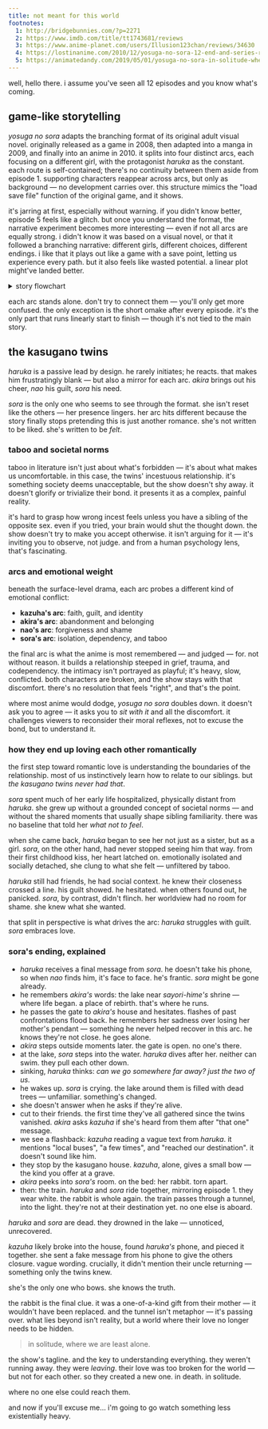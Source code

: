 ```yaml
---
title: not meant for this world
footnotes:
  1: http://bridgebunnies.com/?p=2271
  2: https://www.imdb.com/title/tt1743681/reviews
  3: https://www.anime-planet.com/users/Illusion123chan/reviews/34630
  4: https://lostinanime.com/2010/12/yosuga-no-sora-12-end-and-series-review/
  5: https://animatedandy.com/2019/05/01/yosuga-no-sora-in-solitude-where-we-are-least-alone-review-put-your-sister-to-the-test/
---
```


well, hello there. i assume you've seen all 12 episodes and you know what's coming.

## game-like storytelling

*yosuga no sora* adapts the branching format of its original adult visual novel. originally released as a game in 2008, then adapted into a manga in 2009, and finally into an anime in 2010. it splits into four distinct arcs, each focusing on a different girl, with the protagonist *haruka* as the constant. each route is self-contained; there's no continuity between them aside from episode 1. supporting characters reappear across arcs, but only as background — no development carries over. this structure mimics the "load save file" function of the original game, and it shows.

it's jarring at first, especially without warning. if you didn't know better, episode 5 feels like a glitch. but once you understand the format, the narrative experiment becomes more interesting — even if not all arcs are equally strong. i didn't know it was based on a visual novel, or that it followed a branching narrative: different girls, different choices, different endings. i like that it plays out like a game with a save point, letting us experience every path. but it also feels like wasted potential. a linear plot might've landed better.

<details>
  <summary>story flowchart</summary>
  <div style="display: grid; grid-template-columns: repeat(7, 1fr); grid-template-rows: repeat(10, 1fr); text-align: center; --nb: 3px solid var(--color-text); --line: 0.25px solid var(--color-text);">
    <span style="grid-area:1/4/2/5; padding: 0.2rem 0; border: var(--nb); border-radius: var(--rounding-base);">1</span>
    <span style="grid-area:2/3/3/4;position:relative;">
      <span style="width:100%;position:absolute;top:50%;left:0;border:var(--line);"></span>
    </span>
    <span style="grid-area:2/4/3/5;position:relative;">
      <span style="height:50%;position:absolute;border:var(--line);"></span>
      <span style="width:100%;position:absolute;top:50%;left:0;border:var(--line);"></span>
    </span>
    <span style="grid-area:2/5/3/6;position:relative;">
      <span style="width:100%;position:absolute;top:50%;left:0;border:var(--line);"></span>
    </span>
    <span style="grid-area:2/2/3/3; padding: 0.2rem 0; border: var(--nb); border-radius: var(--rounding-base);">2</span>
    <span style="grid-area:3/1/4/2;position:relative;">
      <span style="height:50%;position:absolute;bottom:0;border:var(--line);"></span>
      <span style="width:50%;position:absolute;top:50%;right:0;border:var(--line);"></span>
    </span>
    <span style="grid-area:3/2/4/3;position:relative;">
      <span style="height:50%;position:absolute;border:var(--line);"></span>
      <span style="width:100%;position:absolute;top:50%;left:0;border:var(--line);"></span>
    </span>
    <span style="grid-area:3/3/4/4;position:relative;">
      <span style="width:50%;position:absolute;top:50%;left:0;border:var(--line);"></span>
      <span style="height:50%;position:absolute;bottom:0;border:var(--line);"></span>
    </span>
    <span style="grid-area:2/6/3/7; padding: 0.2rem 0; border: var(--nb); border-radius: var(--rounding-base);">7</span>
    <span style="grid-area:3/5/4/6;position:relative;">
      <span style="height:50%;position:absolute;bottom:0;border:var(--line);"></span>
      <span style="width:50%;position:absolute;top:50%;right:0;border:var(--line);"></span>
    </span>
    <span style="grid-area:3/6/4/7;position:relative;">
      <span style="height:50%;position:absolute;border:var(--line);"></span>
      <span style="width:100%;position:absolute;top:50%;left:0;border:var(--line);"></span>
    </span>
    <span style="grid-area:3/7/4/8;position:relative;">
      <span style="width:50%;position:absolute;top:50%;left:0;border:var(--line);"></span>
      <span style="height:50%;position:absolute;bottom:0;border:var(--line);"></span>
    </span>
    <span style="grid-area:4/1/5/2; padding: 0.2rem 0; border: var(--nb); border-radius: var(--rounding-base);">3</span>
    <span style="grid-area:5/1/5/2;position:relative;">
      <span style="height:100%;position:absolute;border:var(--line);"></span>
    </span>
    <span style="grid-area:6/1/7/2; padding: 0.2rem 0; border: var(--nb); border-radius: var(--rounding-base);">4</span>
    <span style="grid-area:4/3/5/4; padding: 0.2rem 0; border: var(--nb); border-radius: var(--rounding-base);">5</span>
    <span style="grid-area:5/3/5/4;position:relative;">
      <span style="height:100%;position:absolute;border:var(--line);"></span>
    </span>
    <span style="grid-area:6/3/7/4; padding: 0.2rem 0; border: var(--nb); border-radius: var(--rounding-base);">6</span>
    <span style="grid-area:4/5/5/6; padding: 0.2rem 0; border: var(--nb); border-radius: var(--rounding-base);">8</span>
    <span style="grid-area:5/5/5/6;position:relative;">
      <span style="height:100%;position:absolute;border:var(--line);"></span>
    </span>
    <span style="grid-area:6/5/7/6; padding: 0.2rem 0; border: var(--nb); border-radius: var(--rounding-base);">9</span>
    <span style="grid-area:4/7/5/8; padding: 0.2rem 0; border: var(--nb); border-radius: var(--rounding-base);">10</span>
    <span style="grid-area:5/7/5/8;position:relative;">
      <span style="height:100%;position:absolute;border:var(--line);"></span>
    </span>
    <span style="grid-area:6/7/7/8; padding: 0.2rem 0; border: var(--nb); border-radius: var(--rounding-base);">11</span>
    <span style="grid-area:7/7/7/8;position:relative;">
      <span style="height:100%;position:absolute;border:var(--line);"></span>
    </span>
    <span style="grid-area:8/7/9/8; padding: 0.2rem 0; border: var(--nb); border-radius: var(--rounding-base);">12</span>
    <span style="grid-area:10/1/11/2; padding: 0.2rem 0; border: var(--nb); border-radius: var(--rounding-base);">K</span>
    <span style="grid-area:10/3/11/4; padding: 0.2rem 0; border: var(--nb); border-radius: var(--rounding-base);">A</span>
    <span style="grid-area:10/5/11/6; padding: 0.2rem 0; border: var(--nb); border-radius: var(--rounding-base);">N</span>
    <span style="grid-area:10/7/11/8; padding: 0.2rem 0; border: var(--nb); border-radius: var(--rounding-base);">S</span>
  </div>
</details>

each arc stands alone. don't try to connect them — you'll only get more confused. the only exception is the short omake after every episode. it's the only part that runs linearly start to finish — though it's not tied to the main story.

## the kasugano twins

*haruka* is a passive lead by design. he rarely initiates; he reacts. that makes him frustratingly blank — but also a mirror for each arc. *akira* brings out his cheer, *nao* his guilt, *sora* his need.

*sora* is the only one who seems to see through the format. she isn't reset like the others — her presence lingers. her arc hits different because the story finally stops pretending this is just another romance. she's not written to be liked. she's written to be *felt*.

### taboo and societal norms

taboo in literature isn't just about what's forbidden — it's about what makes us uncomfortable. in this case, the twins' incestuous relationship. it's something society deems unacceptable, but the show doesn't shy away. it doesn't glorify or trivialize their bond. it presents it as a complex, painful reality.

it's hard to grasp how wrong incest feels unless you have a sibling of the opposite sex. even if you tried, your brain would shut the thought down. the show doesn't try to make you accept otherwise. it isn't arguing for it — it's inviting you to observe, not judge. and from a human psychology lens, that's fascinating.

### arcs and emotional weight

beneath the surface-level drama, each arc probes a different kind of emotional conflict:

- **kazuha's arc**: faith, guilt, and identity
- **akira's arc**: abandonment and belonging
- **nao's arc**: forgiveness and shame
- **sora's arc**: isolation, dependency, and taboo

the final arc is what the anime is most remembered — and judged — for. not without reason. it builds a relationship steeped in grief, trauma, and codependency. the intimacy isn't portrayed as playful; it's heavy, slow, conflicted. both characters are broken, and the show stays with that discomfort. there's no resolution that feels "right", and that's the point.

where most anime would dodge, *yosuga no sora* doubles down. it doesn't ask you to agree — it asks you to *sit with it* and all the discomfort. it challenges viewers to reconsider their moral reflexes, not to excuse the bond, but to understand it.

### how they end up loving each other romantically

the first step toward romantic love is understanding the boundaries of the relationship. most of us instinctively learn how to relate to our siblings. but *the kasugano twins never had that*.

*sora* spent much of her early life hospitalized, physically distant from *haruka*. she grew up without a grounded concept of societal norms — and without the shared moments that usually shape sibling familiarity. there was no baseline that told her *what not to feel*.

when she came back, *haruka* began to see her not just as a sister, but as a girl. *sora*, on the other hand, had never stopped seeing him that way. from their first childhood kiss, her heart latched on. emotionally isolated and socially detached, she clung to what she felt — unfiltered by taboo.

*haruka* still had friends, he had social context. he knew their closeness crossed a line. his guilt showed. he hesitated. when others found out, he panicked. *sora*, by contrast, didn't flinch. her worldview had no room for shame. she knew what she wanted.

that split in perspective is what drives the arc: *haruka* struggles with guilt. *sora* embraces love.

### sora's ending, explained

- *haruka* receives a final message from *sora*. he doesn't take his phone, so when *nao* finds him, it's face to face. he's frantic. *sora* might be gone already.
- he remembers *akira's* words: the lake near *sayori-hime's* shrine — where life began. a place of rebirth. that's where he runs.
- he passes the gate to *akira's* house and hesitates. flashes of past confrontations flood back. he remembers her sadness over losing her mother's pendant — something he never helped recover in this arc. he knows they're not close. he goes alone.
- *akira* steps outside moments later. the gate is open. no one's there.
- at the lake, *sora* steps into the water. *haruka* dives after her. neither can swim. they pull each other down.
- sinking, *haruka* thinks: *can we go somewhere far away? just the two of us.*
- he wakes up. *sora* is crying. the lake around them is filled with dead trees — unfamiliar. something's changed.
- she doesn't answer when he asks if they're alive.
- cut to their friends. the first time they've all gathered since the twins vanished. *akira* asks *kazuha* if she's heard from them after "that one" message.
- we see a flashback: *kazuha* reading a vague text from *haruka*. it mentions "local buses", "a few times", and "reached our destination". it doesn't sound like him.
- they stop by the kasugano house. *kazuha*, alone, gives a small bow — the kind you offer at a grave.
- *akira* peeks into *sora's* room. on the bed: her rabbit. torn apart.
- then: the train. *haruka* and *sora* ride together, mirroring episode 1. they wear white. the rabbit is whole again. the train passes through a tunnel, into the light. they're not at their destination yet. no one else is aboard.

*haruka* and *sora* are dead. they drowned in the lake — unnoticed, unrecovered.

*kazuha* likely broke into the house, found *haruka's* phone, and pieced it together. she sent a fake message from his phone to give the others closure. vague wording. crucially, it didn't mention their uncle returning — something only the twins knew.

she's the only one who bows. she knows the truth.

the rabbit is the final clue. it was a one-of-a-kind gift from their mother — it wouldn't have been replaced. and the tunnel isn't metaphor — it's passing over. what lies beyond isn't reality, but a world where their love no longer needs to be hidden.

> in solitude, where we are least alone.

the show's tagline. and the key to understanding everything. they weren't running away. they were *leaving*. their love was too broken for the world — but not for each other. so they created a new one. in death. in solitude.

where no one else could reach them.

and now if you'll excuse me…
i'm going to go watch something less existentially heavy.
